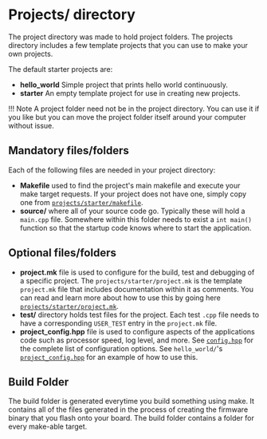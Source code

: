# Projects/ directory
The project directory was made to hold project folders. The projects directory
includes a few template projects that you can use to make your own projects.

The default starter projects are:

- **hello_world** Simple project that prints hello world continuously.
- **starter** An empty template project for use in creating new projects.

!!! Note
    A project folder need not be in the project directory. You can use it if you
    like but you can move the project folder itself around your computer without
    issue.

## Mandatory files/folders

Each of the following files are needed in your project directory:

* **Makefile** used to find the project's main makefile and execute your make
  target requests. If your project does not have one, simply copy one from
  [`projects/starter/makefile`](https://github.com/kammce/SJSU-Dev2/blob/master/projects/starter/makefile).
* **source/** where all of your source code go. Typically these will hold a
  `main.cpp` file. Somewhere within this folder needs to exist a `int main()`
  function so that the startup code knows where to start the application.

## Optional files/folders

* **project.mk** file is used to configure for the build, test and
  debugging of a specific project. The `projects/starter/project.mk` is the
  template `project.mk` file that includes documentation within it as comments.
  You can read and learn more about how to use this by going here
  [`projects/starter/project.mk`](https://github.com/kammce/SJSU-Dev2/blob/master/projects/starter/project.mk).
* **test/** directory holds test files for the project. Each test `.cpp` file
  needs to have a corresponding `USER_TEST` entry in the `project.mk` file.
* **project_config.hpp** file is used to configure aspects of the applications
  code such as processor speed, log level, and more. See
  [`config.hpp`](https://github.com/kammce/SJSU-Dev2/blob/master/library/config.hpp)
  for the complete list of configuration options. See `hello_world/`'s
  [`project_config.hpp`](https://github.com/kammce/SJSU-Dev2/blob/master/projects/hello_world/project_config.hpp)
  for an example of how to use this.

## Build Folder
The build folder is generated everytime you build something using make. It
contains all of the files generated in the process of creating the firmware
binary that you flash onto your board. The build folder contains a folder for
every make-able target.
